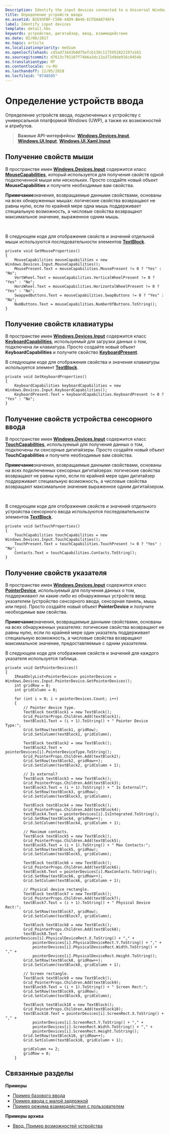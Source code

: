 ```yaml
---
Description: Identify the input devices connected to a Universal Windows Platform (UWP) device and identify their capabilities and attributes.
title: Определение устройств ввода
ms.assetid: B2E93FBF-C508-44D9-BA46-ECFDAA8746F4
label: Identify input devices
template: detail.hbs
keywords: устройство, дигитайзер, ввод, взаимодействие
ms.date: 02/08/2017
ms.topic: article
ms.localizationpriority: medium
ms.openlocfilehash: c45ad71643b0d75efcb130c1175952822197a161
ms.sourcegitcommit: d7613c791107f74b6a3dc12a372d9de916c0454b
ms.translationtype: MT
ms.contentlocale: ru-RU
ms.lasthandoff: 12/05/2018
ms.locfileid: "8748585"
---
```

# <a name="identify-input-devices"></a>Определение устройств ввода


Определение устройств ввода, подключенных к устройству с универсальной платформой Windows (UWP), а также их возможностей и атрибутов.

> **Важные API-интерфейсы**: [**Windows.Devices.Input**](https://msdn.microsoft.com/library/windows/apps/br225648), [**Windows.UI.Input**](https://msdn.microsoft.com/library/windows/apps/br208383), [**Windows.UI.Xaml.Input**](https://msdn.microsoft.com/library/windows/apps/br242084)

## <a name="retrieve-mouse-properties"></a>Получение свойств мыши


В пространстве имен [**Windows.Devices.Input**](https://msdn.microsoft.com/library/windows/apps/br225648) содержится класс [**MouseCapabilities**](https://msdn.microsoft.com/library/windows/apps/br225626), который используется для получения свойств одной подключенной мыши или нескольких. Просто создайте новый объект **MouseCapabilities** и получите необходимые вам свойства.

**Примечание**значения, возвращаемые данными свойствами, основаны на всех обнаруженных мышах: логические свойства возвращают не равны нулю, если по крайней мере одна мышь поддерживает специальную возможность, а числовые свойства возвращают максимальное значение, выраженное одним мышь.

 

В следующем коде для отображения свойств и значений отдельной мыши используются последовательности элементов [**TextBlock**](https://msdn.microsoft.com/library/windows/apps/br209652).

```CSharp
private void GetMouseProperties()
{
    MouseCapabilities mouseCapabilities = new Windows.Devices.Input.MouseCapabilities();
    MousePresent.Text = mouseCapabilities.MousePresent != 0 ? "Yes" : "No";
    VertWheel.Text = mouseCapabilities.VerticalWheelPresent != 0 ? "Yes" : "No";
    HorzWheel.Text = mouseCapabilities.HorizontalWheelPresent != 0 ? "Yes" : "No";
    SwappedButtons.Text = mouseCapabilities.SwapButtons != 0 ? "Yes" : "No";
    NumButtons.Text = mouseCapabilities.NumberOfButtons.ToString();
}
```

## <a name="retrieve-keyboard-properties"></a>Получение свойств клавиатуры


В пространстве имен [**Windows.Devices.Input**](https://msdn.microsoft.com/library/windows/apps/br225648) содержится класс [**KeyboardCapabilities**](https://msdn.microsoft.com/library/windows/apps/br225623), используемый для загрузки данных о том, подключена ли клавиатура. Просто создайте новый объект **KeyboardCapabilities** и получите свойство [**KeyboardPresent**](https://msdn.microsoft.com/library/windows/apps/br225625).

В следующем коде для отображения свойства и значения клавиатуры используется элемент [**TextBlock**](https://msdn.microsoft.com/library/windows/apps/br209652).

```CSharp
private void GetKeyboardProperties()
{
    KeyboardCapabilities keyboardCapabilities = new Windows.Devices.Input.KeyboardCapabilities();
    KeyboardPresent.Text = keyboardCapabilities.KeyboardPresent != 0 ? "Yes" : "No";
}
```

## <a name="retrieve-touch-properties"></a>Получение свойств устройства сенсорного ввода


В пространстве имен [**Windows.Devices.Input**](https://msdn.microsoft.com/library/windows/apps/br225648) содержится класс [**TouchCapabilities**](https://msdn.microsoft.com/library/windows/apps/br225644), используемый для получения данных о том, подключены ли сенсорные дигитайзеры. Просто создайте новый объект **TouchCapabilities** и получите необходимые вам свойства.

**Примечание**значения, возвращаемые данными свойствами, основаны на всех подключенных сенсорных дигитайзерах: логические свойства возвращают не равны нулю, если по крайней мере один дигитайзер поддерживает специальную возможность, а числовые свойства возвращают максимальное значение выраженное одним дигитайзером.

 

В следующем коде для отображения свойств и значений отдельного устройства сенсорного ввода используются последовательности элементов [**TextBlock**](https://msdn.microsoft.com/library/windows/apps/br209652).

```CSharp
private void GetTouchProperties()
{
    TouchCapabilities touchCapabilities = new Windows.Devices.Input.TouchCapabilities();
    TouchPresent.Text = touchCapabilities.TouchPresent != 0 ? "Yes" : "No";
    Contacts.Text = touchCapabilities.Contacts.ToString();
}
```

## <a name="retrieve-pointer-properties"></a>Получение свойств указателя


В пространстве имен [**Windows.Devices.Input**](https://msdn.microsoft.com/library/windows/apps/br225648) содержится класс [**PointerDevice**](https://msdn.microsoft.com/library/windows/apps/br225633), используемый для получения данных о том, поддерживают ли какие-либо из обнаруженных устройств ввод указателем (устройство сенсорного ввода, сенсорная панель, мышь или перо). Просто создайте новый объект **PointerDevice** и получите необходимые вам свойства.

**Примечание**значения, возвращаемые данными свойствами, основаны на всех обнаруженных указателях: логические свойства возвращают не равны нулю, если по крайней мере один указатель поддерживает специальную возможность, а числовые свойства возвращают максимальное значение, предоставляемые с одним указателем.

В следующем коде для отображения свойств и значений для каждого указателя используется таблица.

```CSharp
private void GetPointerDevices()
{
    IReadOnlyList<PointerDevice> pointerDevices = Windows.Devices.Input.PointerDevice.GetPointerDevices();
    int gridRow = 0;
    int gridColumn = 0;

    for (int i = 0; i < pointerDevices.Count; i++)
    {
        // Pointer device type.
        TextBlock textBlock1 = new TextBlock();
        Grid_PointerProps.Children.Add(textBlock1);
        textBlock1.Text = (i + 1).ToString() + " Pointer Device Type:";
        Grid.SetRow(textBlock1, gridRow);
        Grid.SetColumn(textBlock1, gridColumn);

        TextBlock textBlock2 = new TextBlock();
        textBlock2.Text = pointerDevices[i].PointerDeviceType.ToString();
        Grid_PointerProps.Children.Add(textBlock2);
        Grid.SetRow(textBlock2, gridRow++);
        Grid.SetColumn(textBlock2, gridColumn + 1);

        // Is external?
        TextBlock textBlock3 = new TextBlock();
        Grid_PointerProps.Children.Add(textBlock3);
        textBlock3.Text = (i + 1).ToString() + " Is External?";
        Grid.SetRow(textBlock3, gridRow);
        Grid.SetColumn(textBlock3, gridColumn);

        TextBlock textBlock4 = new TextBlock();
        Grid_PointerProps.Children.Add(textBlock4);
        textBlock4.Text = pointerDevices[i].IsIntegrated.ToString();
        Grid.SetRow(textBlock4, gridRow++);
        Grid.SetColumn(textBlock4, gridColumn + 1);

        // Maximum contacts.
        TextBlock textBlock5 = new TextBlock();
        Grid_PointerProps.Children.Add(textBlock5);
        textBlock5.Text = (i + 1).ToString() + " Max Contacts:";
        Grid.SetRow(textBlock5, gridRow);
        Grid.SetColumn(textBlock5, gridColumn);

        TextBlock textBlock6 = new TextBlock();
        Grid_PointerProps.Children.Add(textBlock6);
        textBlock6.Text = pointerDevices[i].MaxContacts.ToString();
        Grid.SetRow(textBlock6, gridRow++);
        Grid.SetColumn(textBlock6, gridColumn + 1);

        // Physical device rectangle.
        TextBlock textBlock7 = new TextBlock();
        Grid_PointerProps.Children.Add(textBlock7);
        textBlock7.Text = (i + 1).ToString() + " Physical Device Rect:";
        Grid.SetRow(textBlock7, gridRow);
        Grid.SetColumn(textBlock7, gridColumn);

        TextBlock textBlock8 = new TextBlock();
        Grid_PointerProps.Children.Add(textBlock8);
        textBlock8.Text = pointerDevices[i].PhysicalDeviceRect.X.ToString() + "," +
            pointerDevices[i].PhysicalDeviceRect.Y.ToString() + "," +
            pointerDevices[i].PhysicalDeviceRect.Width.ToString() + "," +
            pointerDevices[i].PhysicalDeviceRect.Height.ToString();
        Grid.SetRow(textBlock8, gridRow++);
        Grid.SetColumn(textBlock8, gridColumn + 1);

        // Screen rectangle.
        TextBlock textBlock9 = new TextBlock();
        Grid_PointerProps.Children.Add(textBlock9);
        textBlock9.Text = (i + 1).ToString() + " Screen Rect:";
        Grid.SetRow(textBlock9, gridRow);
        Grid.SetColumn(textBlock9, gridColumn);

        TextBlock textBlock10 = new TextBlock();
        Grid_PointerProps.Children.Add(textBlock10);
        textBlock10.Text = pointerDevices[i].ScreenRect.X.ToString() + "," +
            pointerDevices[i].ScreenRect.Y.ToString() + "," +
            pointerDevices[i].ScreenRect.Width.ToString() + "," +
            pointerDevices[i].ScreenRect.Height.ToString();
        Grid.SetRow(textBlock10, gridRow++);
        Grid.SetColumn(textBlock10, gridColumn + 1);

        gridColumn += 2;
        gridRow = 0;
    }
```

## <a name="related-articles"></a>Связанные разделы


**Примеры**
* [Пример базового ввода](http://go.microsoft.com/fwlink/p/?LinkID=620302)
* [Пример ввода с малой задержкой](http://go.microsoft.com/fwlink/p/?LinkID=620304)
* [Пример режима взаимодействия с пользователем](http://go.microsoft.com/fwlink/p/?LinkID=619894)

**Примеры архива**
* [Ввод. Пример возможностей устройства](http://go.microsoft.com/fwlink/p/?linkid=231530)
 

 




